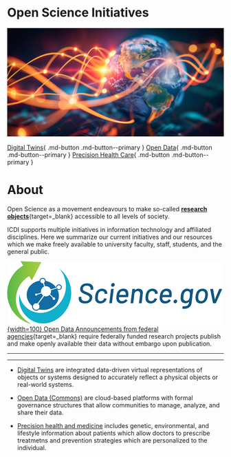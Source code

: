 # Open Science Initiatives

![Open Science Banner](assets/globe.jpeg)

[Digital Twins](digital-twins.md "explore digital representations of the real world"){ .md-button .md-button--primary }
[Open Data](open-data.md "explore our Data Commons"){ .md-button .md-button--primary }
[Precision Health Care](precision-health.md "explore secure data enclaves for health"){ .md-button .md-button--primary }

# About

Open Science as a movement endeavours to make so-called [**research objects**](https://doi.org/10.1038/npre.2010.4626.1){target=_blank} accessible to all levels of society.

ICDI supports multiple initiatives in information technology and affiliated disciplines. Here we summarize our current initiatives and our resources which we make freely available to university faculty, staff, students, and the general public. 

[![scigov logo](assets/SciGov_logo.png){width=100} Open Data Announcements from federal agencies](https://open.science.gov/){target=_blank} require federally funded research projects publish and make openly available their data without embargo upon publication. 

---


---

- [Digital Twins](digital-twins.md) are integrated data-driven virtual representations of objects or systems designed to accurately reflect a physical objects or real-world systems. 

- [Open Data (Commons)](open-data.md) are cloud-based platforms with formal governance structures that allow communities to manage, analyze, and share their data.

- [Precision health and medicine](precision-health.md) includes genetic, environmental, and lifestyle information about patients which allow doctors to prescribe treatmetns and prevention strategies which are personalized to the individual.

